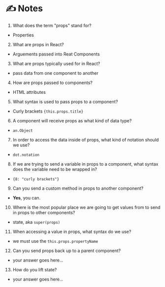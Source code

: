 # ✍️ Notes
1. What does the term "props" stand for?
- Properties

2. What are props in React?
- Arguements passed into Reat Components

3. What are props typically used for in React?
- pass data from one component to another

4. How are props passed to components?
- HTML attributes

5. What syntax is used to pass props to a component?
- Curly brackets `{this.props.title}`

6. A component will receive props as what kind of data type?
- `an.Object`

7. In order to access the data inside of props, what kind of notation should we use?
- `dot.notation`

8. If we are trying to send a variable in props to a component, what syntax does the variable need to be wrapped in?
- `{8: "curly brackets"}`

9. Can you send a custom method in props to another component?
- **Yes**, you can.

10. Where is the most popular place we are going to get values from to send in props to other components?
- state, aka `super(props)`

11. When accessing a value in props, what syntax do we use?
- we must use the `this.props.propertyName`

12. Can you send props back up to a parent component?
- your answer goes here...

13. How do you lift state?
- your answer goes here...

